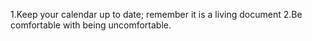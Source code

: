 1.Keep your calendar up to date; remember it is a living document
2.Be comfortable with being uncomfortable.
